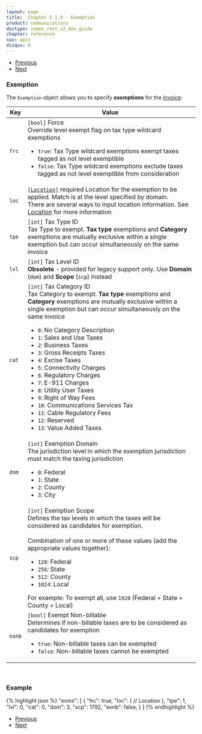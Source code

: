 ```yaml
---
layout: page
title:  Chapter 5.1.9 - Exemption
product: communications
doctype: comms_rest_v2_dev_guide
chapter: reference
nav: apis
disqus: 0
---
```


<ul class="pager">
  <li class="previous"><a href="/communications/dev-guide_rest_v2/reference/exclusion/"><i class="glyphicon glyphicon-chevron-left"></i>Previous</a></li>
  <li class="next"><a href="/communications/dev-guide_rest_v2/reference/tax-bracket/">Next<i class="glyphicon glyphicon-chevron-right"></i></a></li>
</ul>

<h3>Exemption</h3>

The <code>Exemption</code> object allows you to specify <b>exemptions</b> for the <a class="dev-guide-link" href="/communications/dev-guide_rest_v2/reference/invoice/">Invoice</a>:

<div class="mobile-table">
  <table class="styled-table">
    <thead>
      <tr>
        <th>Key</th>
        <th>Value</th>
      </tr>
    </thead>
    <tbody>
      <tr>
        <td><code>frc</code></td>
        <td><code>[bool]</code> Force
          <br/>
          Override level exempt flag on tax type wildcard exemptions
          <ul class="dev-guide-list">
            <li><code>true</code>: Tax Type wildcard exemptions exempt taxes tagged as not level exemptible</li>
            <li><code>false</code>: Tax Type wildcard exemptions exclude taxes tagged as not level exemptible from consideration</li>
          </ul>
        </td>
      </tr>
      <tr>
        <td><code>loc</code></td>
        <td><a class="dev-guide-link" href="/communications/dev-guide_rest_v2/reference/location/"><code>[Location]</code></a> <span class="t5">required</span> Location for the exemption to be applied. Match is at the level specified by domain.
        <br>
        There are several ways to input location information. See <a class="dev-guide-link" href="/communications/dev-guide_rest_v2/reference/location/">Location</a> for more information</td>
      </tr>
      <tr>
        <td><code>tpe</code></td>
        <td><code>[int]</code> Tax Type ID
          <br/>
          Tax Type to exempt.  <b>Tax type</b> exemptions and <b>Category</b> exemptions are mutually exclusive within a single exemption but can occur simultaneously on the same invoice
        </td>
      </tr>
      <tr>
        <td><code>lvl</code></td>
        <td><code>[int]</code> Tax Level ID
          <br/>
          <b>Obsolete</b> - provided for legacy support only.  Use <b>Domain</b> (<code>dom</code>) and <b>Scope</b> (<code>scp</code>) instead
        </td>
      </tr>
      <tr>
        <td><code>cat</code></td>
        <td><code>[int]</code> Tax Category ID
        <br/>
        Tax Category to exempt.  <b>Tax type</b> exemptions and <b>Category</b> exemptions are mutually exclusive within a single exemption but can occur simultaneously on the same invoice
        <ul class="dev-guide-list">
            <li><code>0</code>: No Category Description</li>
            <li><code>1</code>: Sales and Use Taxes</li>
            <li><code>2</code>: Business Taxes</li>
            <li><code>3</code>: Gross Receipts Taxes</li>
            <li><code>4</code>: Excise Taxes</li>
            <li><code>5</code>: Connectivity Charges</li>
            <li><code>6</code>: Regulatory Charges</li>
            <li><code>7</code>: E-911 Charges</li>
            <li><code>8</code>: Utility User Taxes</li>
            <li><code>9</code>: Right of Way Fees</li>
            <li><code>10</code>: Communications Services Tax</li>
            <li><code>11</code>: Cable Regulatory Fees</li>
            <li><code>12</code>: Reserved</li>
            <li><code>13</code>: Value Added Taxes</li>
          </ul>
        </td>
      </tr>
      <tr>
        <td><code>dom</code></td>
        <td><code>[int]</code> Exemption Domain
          <br/>
          The jurisdiction level in which the exemption jurisdiction must match the taxing jurisdiction
          <ul class="dev-guide-list">
            <li><code>0</code>: Federal</li>
            <li><code>1</code>: State</li>
            <li><code>2</code>: County</li>
            <li><code>3</code>: City</li>
          </ul>
        </td>
      </tr>
      <tr>
        <td><code>scp</code></td>
        <td><code>[int]</code> Exemption Scope
          <br/>
          Defines the tax levels in which the taxes will be considered as candidates for exemption.
          <br/>
          <br/>
          Combination of one or more of these values (add the appropriate values together):
          <ul class="dev-guide-list">
            <li><code>128</code>: Federal</li>
            <li><code>256</code>: State</li>
            <li><code>512</code>: County</li>
            <li><code>1024</code>: Local</li>
          </ul>
          For example: To exempt all, use <code>1920</code> (Federal + State + County + Local)
        </td>
      </tr>
      <tr>
        <td><code>exnb</code></td>
        <td><code>[bool]</code> Exempt Non-billable
          <br/>
          Determines if non-billable taxes are to be considered as candidates for exemption
          <ul class="dev-guide-list">
            <li><code>true</code>: Non-billable taxes can be exempted</li>
            <li><code>false</code>: Non-billable taxes cannot be exempted</li>
          </ul>
        </td>
      </tr>
    </tbody>
  </table>
</div>
<br>

<h3>Example</h3>

{% highlight json %}
"exms": [
  {
    "frc": true,
    "loc": {
      // Location
    },
    "tpe": 1,
    "lvl": 0,
    "cat": 0,
    "dom": 3,
    "scp": 1792,
    "exnb": false,
  }
]
{% endhighlight %}

<ul class="pager">
  <li class="previous"><a href="/communications/dev-guide_rest_v2/reference/exclusion/"><i class="glyphicon glyphicon-chevron-left"></i>Previous</a></li>
  <li class="next"><a href="/communications/dev-guide_rest_v2/reference/tax-bracket/">Next<i class="glyphicon glyphicon-chevron-right"></i></a></li>
</ul>